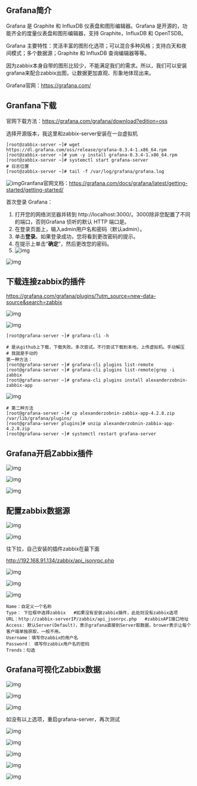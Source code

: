 ## Grafana简介

Grafana 是 Graphite 和 InfluxDB 仪表盘和图形编辑器。Grafana 是开源的，功能齐全的度量仪表盘和图形编辑器，支持 Graphite，InfluxDB 和 OpenTSDB。

Grafana 主要特性：灵活丰富的图形化选项；可以混合多种风格；支持白天和夜间模式；多个数据源；Graphite 和 InfluxDB 查询编辑器等等。

因为zabbix本身自带的图形比较少，不能满足我们的需求。所以，我们可以安装grafana来配合zabbix出图，让数据更加直观、形象地体现出来。

Grafana官网：https://grafana.com/

## Granfana下载

官网下载方法：https://grafana.com/grafana/download?edition=oss

选择开源版本，我这里和zabbix-server安装在一台虚拟机

```shell
[root@zabbix-server ~]# wget https://dl.grafana.com/oss/release/grafana-8.3.4-1.x86_64.rpm
[root@zabbix-server ~]# yum -y install grafana-8.3.4-1.x86_64.rpm
[root@zabbix-server ~]# systemctl start grafana-server
# 日志位置
[root@zabbix-server ~]# tail -f /var/log/grafana/grafana.log
```

![img](assets/Zabbix-7/1652529796856-d2becb64-f061-4ed0-ac9b-f29193b6f856.png)Granfana官网文档：https://grafana.com/docs/grafana/latest/getting-started/getting-started/

首次登录 Grafana：

1. 打开您的网络浏览器并转到 http://localhost:3000/。3000除非您配置了不同的端口，否则Grafana 侦听的默认 HTTP 端口是。
2. 在登录页面上，输入admin用户名和密码（默认admin）。
3. 单击**登录**。如果登录成功，您将看到更改密码的提示。
4. 在提示上单击“**确定**”，然后更改您的密码。
5. ![img](assets/Zabbix-7/1652532733850-b16d47d7-7b7d-4f4c-bdf2-cdb7d89ddfdf.png)

![img](assets/Zabbix-7/1652529874824-9d3febca-1d5e-4e59-923c-370b5fd954fa.png)

## 下载连接zabbix的插件

https://grafana.com/grafana/plugins/?utm_source=new-data-source&search=zabbix

![img](assets/Zabbix-7/1652530142128-dd6fa0a6-18aa-4cb1-8429-9d60bb973a42.png)

![img](assets/Zabbix-7/1652530688040-415a8324-66c2-40f5-92ea-ec551e56d5a3.png)

```shell
[root@grafana-server ~]# grafana-cli -h

# 是从github上下载，下载失败。多次尝试。不行尝试下载到本地，上传虚拟机。手动解压
# 我就是手动的
第一种方法：
[root@grafana-server ~]# grafana-cli plugins list-remote
[root@grafana-server ~]# grafana-cli plugins list-remote|grep -i zabbix
[root@grafana-server ~]# grafana-cli plugins install alexanderzobnin-zabbix-app
```

![img](assets/Zabbix-7/1652530724874-bd58ace0-4e05-4891-bc2c-c24863e6d0b7.png)

```shell
# 第二种方法
[root@grafana-server ~]# cp alexanderzobnin-zabbix-app-4.2.8.zip  /var/lib/grafana/plugins/
[root@grafana-server plugins]# unzip alexanderzobnin-zabbix-app-4.2.8.zip
[root@grafana-server ~]# systemctl restart grafana-server
```

## Grafana开启Zabbix插件

![img](assets/Zabbix-7/1652533046966-7055a640-e907-439e-8d7a-12b8991f1e10.png)

![img](assets/Zabbix-7/1652533092841-557b0f4e-2413-4357-b543-24a734ec5111.png)

![img](assets/Zabbix-7/1652533123598-ca03b39e-2caf-4965-9b9c-90861bec0391.png)

## 配置zabbix数据源

![img](assets/Zabbix-7/1652533158624-55f6c40c-e877-4eb2-95fb-7137b1f2a6d4.png)

![img](assets/Zabbix-7/1652533183224-8c65f0dd-9b94-4a54-9425-682c562e2e26.png)

往下拉，自己安装的插件zabbix在最下面

http://192.168.91.134/zabbix/api_jsonrpc.php

![img](assets/Zabbix-7/1652533316260-497e4700-c895-425a-92ff-dcc05a303dfd.png)

![img](assets/Zabbix-7/1652533347685-2629a3db-213d-44f2-bed9-c7e14242118b.png)

![img](assets/Zabbix-7/1652533376335-b906739b-9c0b-4486-ac95-ec8ae76455d8.png)

```shell
Name：自定义一个名称
Type： 下拉框中选择zabbix   #如果没有安装zabbix插件，此处则没有zabbix选项
URL：http://zabbix-serverIP/zabbix/api_jsonrpc.php   #zabbixAPI接口地址
Access: 默认Server(Default)，表示grafana直接到Server取数据，brower表示让每个客户端单独获取，一般不用。
Username：填写你zabbix的用户名
Password： 填写你zabbix用户名的密码
Trends：勾选
```

## Grafana可视化Zabbix数据

![img](assets/Zabbix-7/1652535256903-84144503-4e38-49db-8429-4b5a83dfcc75.png)

![img](assets/Zabbix-7/1652535266634-3cd58ed7-7d33-4607-9572-75e523d3abe0.png)

![img](assets/Zabbix-7/1652535341784-e87a13e3-b651-4132-b011-9b79ce11ad3d.png)

如没有以上选项，重启grafana-server，再次测试

![img](assets/Zabbix-7/1652535392721-7c3c4fc2-3682-433c-8f69-141ecebe8f79.png)

![img](assets/Zabbix-7/1652535501798-4df8f363-1d56-432f-8f19-0c094967931a.png)

![img](assets/Zabbix-7/1652535580574-22af8c41-e14f-4cd2-94c8-9047bd8d8ad2.png)

![img](assets/Zabbix-7/1652535604025-2020eb1f-871e-41c3-879d-14029f9833d1.png)

![img](assets/Zabbix-7/1652535610332-7789831b-38c5-4622-8bba-89eb40fcd7a0.png)